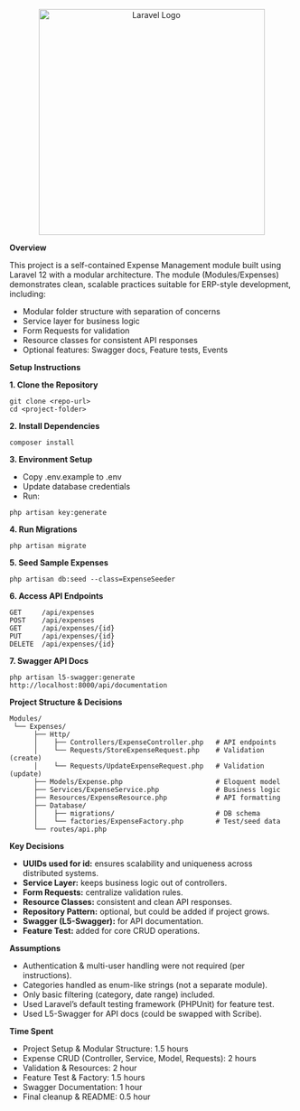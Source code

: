 <p align="center"><a href="https://laravel.com" target="_blank"><img src="https://raw.githubusercontent.com/laravel/art/master/logo-lockup/5%20SVG/2%20CMYK/1%20Full%20Color/laravel-logolockup-cmyk-red.svg" width="400" alt="Laravel Logo"></a></p>

**Overview**

This project is a self-contained Expense Management module built using Laravel 12 with a modular architecture.
The module (Modules/Expenses) demonstrates clean, scalable practices suitable for ERP-style development, including:

- Modular folder structure with separation of concerns
- Service layer for business logic
- Form Requests for validation
- Resource classes for consistent API responses
- Optional features: Swagger docs, Feature tests, Events

**Setup Instructions** 

**1. Clone the Repository**
```command
git clone <repo-url>
cd <project-folder>
```

**2. Install Dependencies**
```command
composer install
```
**3. Environment Setup**
- Copy .env.example to .env
- Update database credentials
- Run:
```command
php artisan key:generate
```
**4. Run Migrations**
```command
php artisan migrate
```
**5. Seed Sample Expenses**
```command
php artisan db:seed --class=ExpenseSeeder
```
**6. Access API Endpoints**
```coomand
GET     /api/expenses          
POST    /api/expenses          
GET     /api/expenses/{id}    
PUT     /api/expenses/{id}     
DELETE  /api/expenses/{id}
```
**7. Swagger API Docs**
```command
php artisan l5-swagger:generate
http://localhost:8000/api/documentation
```
**Project Structure & Decisions**
```command
Modules/
 └── Expenses/
      ├── Http/
      │    ├── Controllers/ExpenseController.php   # API endpoints
      │    └── Requests/StoreExpenseRequest.php    # Validation (create)
      │    └── Requests/UpdateExpenseRequest.php   # Validation (update)
      ├── Models/Expense.php                       # Eloquent model
      ├── Services/ExpenseService.php              # Business logic
      ├── Resources/ExpenseResource.php            # API formatting
      ├── Database/
      │    ├── migrations/                         # DB schema
      │    └── factories/ExpenseFactory.php        # Test/seed data
      └── routes/api.php 
```
**Key Decisions**

- **UUIDs used for id:** ensures scalability and uniqueness across distributed systems.
- **Service Layer:** keeps business logic out of controllers.
- **Form Requests:** centralize validation rules.
- **Resource Classes:** consistent and clean API responses.
- **Repository Pattern:** optional, but could be added if project grows.
- **Swagger (L5-Swagger):** for API documentation.
- **Feature Test:** added for core CRUD operations.

**Assumptions**

- Authentication & multi-user handling were not required (per instructions).
- Categories handled as enum-like strings (not a separate module).
- Only basic filtering (category, date range) included.
- Used Laravel’s default testing framework (PHPUnit) for feature test.
- Used L5-Swagger for API docs (could be swapped with Scribe).

**Time Spent**

- Project Setup & Modular Structure: 1.5 hours
- Expense CRUD (Controller, Service, Model, Requests): 2 hours
- Validation & Resources: 2 hour
- Feature Test & Factory: 1.5 hours
- Swagger Documentation: 1 hour
- Final cleanup & README: 0.5 hour
